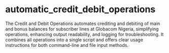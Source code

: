 # automatic_credit_debit_operations
The Credit and Debit Operations automates crediting and debiting of main and bonus balances for subscriber lines at Globacom Nigeria, simplifying operations, enhancing output readability, and logging for troubleshooting. It combines all operations into a single script and offers clear usage instructions for both command-line and file input methods.
